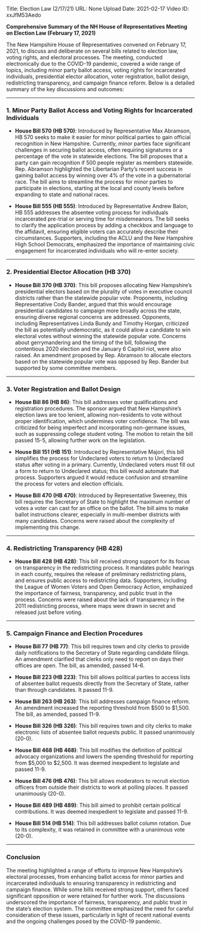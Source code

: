 Title: Election Law (2/17/21)
URL: None
Upload Date: 2021-02-17
Video ID: xxJfM53Aedo

**Comprehensive Summary of the NH House of Representatives Meeting on Election Law (February 17, 2021)**

The New Hampshire House of Representatives convened on February 17, 2021, to discuss and deliberate on several bills related to election law, voting rights, and electoral processes. The meeting, conducted electronically due to the COVID-19 pandemic, covered a wide range of topics, including minor party ballot access, voting rights for incarcerated individuals, presidential elector allocation, voter registration, ballot design, redistricting transparency, and campaign finance reform. Below is a detailed summary of the key discussions and outcomes:

---

### **1. Minor Party Ballot Access and Voting Rights for Incarcerated Individuals**
- **House Bill 570 (HB 570)**: Introduced by Representative Max Abramson, HB 570 seeks to make it easier for minor political parties to gain official recognition in New Hampshire. Currently, minor parties face significant challenges in securing ballot access, often requiring signatures or a percentage of the vote in statewide elections. The bill proposes that a party can gain recognition if 500 people register as members statewide. Rep. Abramson highlighted the Libertarian Party’s recent success in gaining ballot access by winning over 4% of the vote in a gubernatorial race. The bill aims to streamline the process for minor parties to participate in elections, starting at the local and county levels before expanding to state and national races.
  
- **House Bill 555 (HB 555)**: Introduced by Representative Andrew Balon, HB 555 addresses the absentee voting process for individuals incarcerated pre-trial or serving time for misdemeanors. The bill seeks to clarify the application process by adding a checkbox and language to the affidavit, ensuring eligible voters can accurately describe their circumstances. Supporters, including the ACLU and the New Hampshire High School Democrats, emphasized the importance of maintaining civic engagement for incarcerated individuals who will re-enter society.

---

### **2. Presidential Elector Allocation (HB 370)**
- **House Bill 370 (HB 370)**: This bill proposes allocating New Hampshire’s presidential electors based on the plurality of votes in executive council districts rather than the statewide popular vote. Proponents, including Representative Cody Bander, argued that this would encourage presidential candidates to campaign more broadly across the state, ensuring diverse regional concerns are addressed. Opponents, including Representatives Linda Bundy and Timothy Horgan, criticized the bill as potentially undemocratic, as it could allow a candidate to win electoral votes without winning the statewide popular vote. Concerns about gerrymandering and the timing of the bill, following the contentious 2020 election and the January 6 Capitol riot, were also raised. An amendment proposed by Rep. Abramson to allocate electors based on the statewide popular vote was opposed by Rep. Bander but supported by some committee members.

---

### **3. Voter Registration and Ballot Design**
- **House Bill 86 (HB 86)**: This bill addresses voter qualifications and registration procedures. The sponsor argued that New Hampshire’s election laws are too lenient, allowing non-residents to vote without proper identification, which undermines voter confidence. The bill was criticized for being imperfect and incorporating non-germane issues, such as suppressing college student voting. The motion to retain the bill passed 15-5, allowing further work on the legislation.

- **House Bill 151 (HB 151)**: Introduced by Representative Majori, this bill simplifies the process for Undeclared voters to return to Undeclared status after voting in a primary. Currently, Undeclared voters must fill out a form to return to Undeclared status; this bill would automate that process. Supporters argued it would reduce confusion and streamline the process for voters and election officials.

- **House Bill 470 (HB 470)**: Introduced by Representative Sweeney, this bill requires the Secretary of State to highlight the maximum number of votes a voter can cast for an office on the ballot. The bill aims to make ballot instructions clearer, especially in multi-member districts with many candidates. Concerns were raised about the complexity of implementing this change.

---

### **4. Redistricting Transparency (HB 428)**
- **House Bill 428 (HB 428)**: This bill received strong support for its focus on transparency in the redistricting process. It mandates public hearings in each county, requires the release of preliminary redistricting plans, and ensures public access to redistricting data. Supporters, including the League of Women Voters and Open Democracy Action, emphasized the importance of fairness, transparency, and public trust in the process. Concerns were raised about the lack of transparency in the 2011 redistricting process, where maps were drawn in secret and released just before voting.

---

### **5. Campaign Finance and Election Procedures**
- **House Bill 77 (HB 77)**: This bill requires town and city clerks to provide daily notifications to the Secretary of State regarding candidate filings. An amendment clarified that clerks only need to report on days their offices are open. The bill, as amended, passed 14-6.

- **House Bill 223 (HB 223)**: This bill allows political parties to access lists of absentee ballot requests directly from the Secretary of State, rather than through candidates. It passed 11-9.

- **House Bill 263 (HB 263)**: This bill addresses campaign finance reform. An amendment increased the reporting threshold from $500 to $1,500. The bill, as amended, passed 11-9.

- **House Bill 326 (HB 326)**: This bill requires town and city clerks to make electronic lists of absentee ballot requests public. It passed unanimously (20-0).

- **House Bill 468 (HB 468)**: This bill modifies the definition of political advocacy organizations and lowers the spending threshold for reporting from $5,000 to $2,500. It was deemed inexpedient to legislate and passed 11-9.

- **House Bill 476 (HB 476)**: This bill allows moderators to recruit election officers from outside their districts to work at polling places. It passed unanimously (20-0).

- **House Bill 489 (HB 489)**: This bill aimed to prohibit certain political contributions. It was deemed inexpedient to legislate and passed 11-9.

- **House Bill 514 (HB 514)**: This bill addresses ballot column rotation. Due to its complexity, it was retained in committee with a unanimous vote (20-0).

---

### **Conclusion**
The meeting highlighted a range of efforts to improve New Hampshire’s electoral processes, from enhancing ballot access for minor parties and incarcerated individuals to ensuring transparency in redistricting and campaign finance. While some bills received strong support, others faced significant opposition or were retained for further work. The discussions underscored the importance of fairness, transparency, and public trust in the state’s election system. The committee emphasized the need for careful consideration of these issues, particularly in light of recent national events and the ongoing challenges posed by the COVID-19 pandemic.